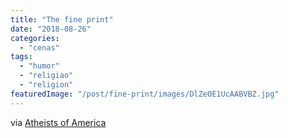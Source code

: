 ```yaml
---
title: "The fine print"
date: "2018-08-26"
categories: 
  - "cenas"
tags: 
  - "humor"
  - "religiao"
  - "religion"
featuredImage: "/post/fine-print/images/DlZeOE1UcAABVBZ.jpg"
---
```


via [Atheists of America](https://twitter.com/AtheistsAmerica/status/1033116762374582272)
